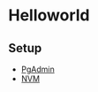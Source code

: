 # Helloworld

## Setup
- [PgAdmin](https://www.pgadmin.org)
- [NVM](https://github.com/nvm-sh/nvm?tab=readme-ov-file#installing-and-updating)
